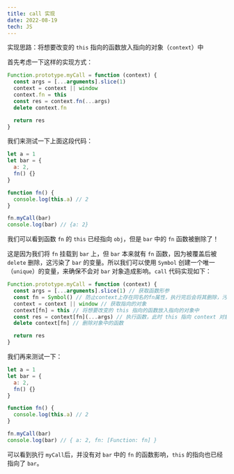 ```yaml
---
title: call 实现
date: 2022-08-19
tech: JS
---
```


实现思路：将想要改变的 `this` 指向的函数放入指向的对象（`context`）中

首先考虑一下这样的实现方式：

```js
Function.prototype.myCall = function (context) {
  const args = [...arguments].slice(1)
  context = context || window
  context.fn = this
  const res = context.fn(...args)
  delete context.fn

  return res
}
```

我们来测试一下上面这段代码：

```js {8}
let a = 1
let bar = {
  a: 2,
  fn() {}
}

function fn() {
  console.log(this.a) // 2
}

fn.myCall(bar)
console.log(bar) // {a: 2}
```

我们可以看到函数 `fn` 的 `this` 已经指向 `obj`，但是 `bar` 中的 `fn` 函数被删除了！

这是因为我们将 `fn` 挂载到 `bar` 上，但 `bar` 本来就有 `fn` 函数，因为被覆盖后被 `delete` 删除，这污染了 `bar` 的变量。所以我们可以使用 `Symbol` 创建一个唯一（`unique`）的变量，来确保不会对 `bar` 对象造成影响。`call` 代码实现如下：

```js
Function.prototype.myCall = function (context) {
  const args = [...arguments].slice(1) // 获取函数形参
  const fn = Symbol() // 防止context上存在同名的fn属性，执行完后会将其删除，污染对象变量
  context = context || window // 获取指向的对象
  context[fn] = this // 将想要改变的 this 指向的函数放入指向的对象中
  const res = context[fn](...args) // 执行函数，此时 this 指向 context 对象
  delete context[fn] // 删除对象中的函数

  return res
}
```

我们再来测试一下：

```js
let a = 1
let bar = {
  a: 2,
  fn() {}
}

function fn() {
  console.log(this.a) // 2
}

fn.myCall(bar)
console.log(bar) // { a: 2, fn: [Function: fn] }
```

可以看到执行 `myCall`后，并没有对 `bar` 中的 `fn` 的函数影响，`this` 的指向也已经指向了 `bar`。
